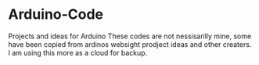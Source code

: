 # Arduino-Code
Projects and ideas for Arduino
These codes are not nessisarilly mine, some have been copied from ardinos websight prodject ideas and other creaters. 
I am using this more as a cloud for backup. 

